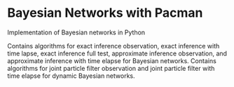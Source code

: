 # Bayesian Networks with Pacman
Implementation of Bayesian networks in Python

Contains algorithms for exact inference observation, exact inference with time lapse, exact inference full test, approximate inference observation, and approximate inference with time elapse for Bayesian networks. Contains algorithms for joint particle filter observation and joint particle filter with time elapse for dynamic Bayesian networks.
